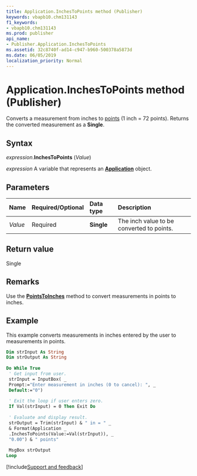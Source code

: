 ```yaml
---
title: Application.InchesToPoints method (Publisher)
keywords: vbapb10.chm131143
f1_keywords:
- vbapb10.chm131143
ms.prod: publisher
api_name:
- Publisher.Application.InchesToPoints
ms.assetid: 32c8740f-ad14-c947-b960-500378a5873d
ms.date: 06/05/2019
localization_priority: Normal
---
```



# Application.InchesToPoints method (Publisher)

Converts a measurement from inches to [points](../language/glossary/vbe-glossary.md#point) (1 inch = 72 points). Returns the converted measurement as a **Single**.


## Syntax

_expression_.**InchesToPoints** (_Value_)

_expression_ A variable that represents an **[Application](Publisher.Application.md)** object.


## Parameters

|Name|Required/Optional|Data type|Description|
|:-----|:-----|:-----|:-----|
|_Value_|Required| **Single**|The inch value to be converted to points.|

## Return value

Single


## Remarks

Use the **[PointsToInches](Publisher.Application.PointsToInches.md)** method to convert measurements in points to inches.


## Example

This example converts measurements in inches entered by the user to measurements in points.

```vb
Dim strInput As String 
Dim strOutput As String 
 
Do While True 
 ' Get input from user. 
 strInput = InputBox( _ 
 Prompt:="Enter measurement in inches (0 to cancel): ", _ 
 Default:="0") 
 
 ' Exit the loop if user enters zero. 
 If Val(strInput) = 0 Then Exit Do 
 
 ' Evaluate and display result. 
 strOutput = Trim(strInput) & " in = " _ 
 & Format(Application _ 
 .InchesToPoints(Value:=Val(strInput)), _ 
 "0.00") & " points" 
 
 MsgBox strOutput 
Loop 

```




[!include[Support and feedback](~/includes/feedback-boilerplate.md)]